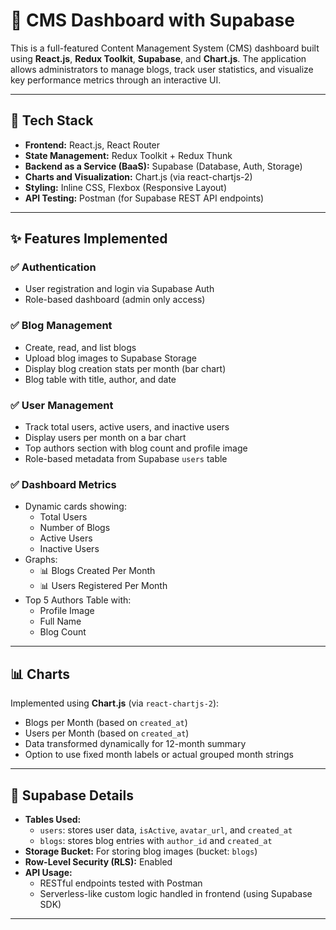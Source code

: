 # 📰 CMS Dashboard with Supabase

This is a full-featured Content Management System (CMS) dashboard built using **React.js**, **Redux Toolkit**, **Supabase**, and **Chart.js**. The application allows administrators to manage blogs, track user statistics, and visualize key performance metrics through an interactive UI.

---

## 🔧 Tech Stack

- **Frontend:** React.js, React Router
- **State Management:** Redux Toolkit + Redux Thunk
- **Backend as a Service (BaaS):** Supabase (Database, Auth, Storage)
- **Charts and Visualization:** Chart.js (via react-chartjs-2)
- **Styling:** Inline CSS, Flexbox (Responsive Layout)
- **API Testing:** Postman (for Supabase REST API endpoints)

---

## ✨ Features Implemented

### ✅ Authentication
- User registration and login via Supabase Auth
- Role-based dashboard (admin only access)

### ✅ Blog Management
- Create, read, and list blogs
- Upload blog images to Supabase Storage
- Display blog creation stats per month (bar chart)
- Blog table with title, author, and date

### ✅ User Management
- Track total users, active users, and inactive users
- Display users per month on a bar chart
- Top authors section with blog count and profile image
- Role-based metadata from Supabase `users` table

### ✅ Dashboard Metrics
- Dynamic cards showing:
  - Total Users
  - Number of Blogs
  - Active Users
  - Inactive Users
- Graphs:
  - 📊 Blogs Created Per Month
  - 📊 Users Registered Per Month
- Top 5 Authors Table with:
  - Profile Image
  - Full Name
  - Blog Count

---

## 📊 Charts

Implemented using **Chart.js** (via `react-chartjs-2`):

- Blogs per Month (based on `created_at`)
- Users per Month (based on `created_at`)
- Data transformed dynamically for 12-month summary
- Option to use fixed month labels or actual grouped month strings

---

## 🧠 Supabase Details

- **Tables Used:**
  - `users`: stores user data, `isActive`, `avatar_url`, and `created_at`
  - `blogs`: stores blog entries with `author_id` and `created_at`
- **Storage Bucket:** For storing blog images (bucket: `blogs`)
- **Row-Level Security (RLS):** Enabled
- **API Usage:**
  - RESTful endpoints tested with Postman
  - Serverless-like custom logic handled in frontend (using Supabase SDK)

---



